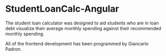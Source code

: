 # StudentLoanCalc-Angular

  The student loan calculator was designed to aid students who are in loan debt visualize
  their average monthly spending against their recommended monthly spending.

  All of the frontend development has been programmed by Giancarlo Padron.
